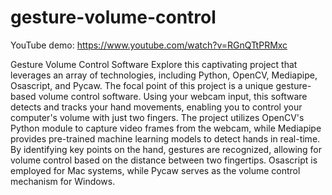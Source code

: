 # gesture-volume-control

YouTube demo: https://www.youtube.com/watch?v=RGnQTtPRMxc

Gesture Volume Control Software
Explore this captivating project that leverages an array of technologies, including Python, OpenCV, Mediapipe, Osascript, and Pycaw. The focal point of this project is a unique gesture-based volume control software. Using your webcam input, this software detects and tracks your hand movements, enabling you to control your computer's volume with just two fingers. The project utilizes OpenCV's Python module to capture video frames from the webcam, while Mediapipe provides pre-trained machine learning models to detect hands in real-time. By identifying key points on the hand, gestures are recognized, allowing for volume control based on the distance between two fingertips. Osascript is employed for Mac systems, while Pycaw serves as the volume control mechanism for Windows.
